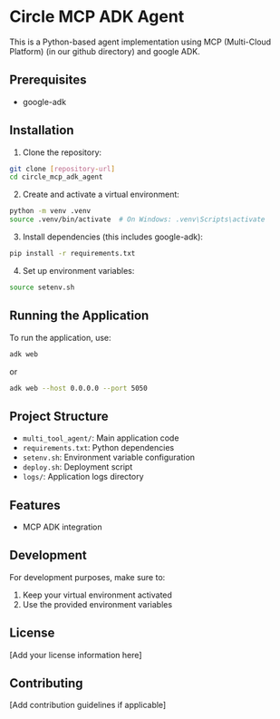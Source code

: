# Circle MCP ADK Agent

This is a Python-based agent implementation using MCP (Multi-Cloud Platform) (in our github directory) and google ADK.

## Prerequisites

- google-adk

## Installation

1. Clone the repository:
```bash
git clone [repository-url]
cd circle_mcp_adk_agent
```

2. Create and activate a virtual environment:
```bash
python -m venv .venv
source .venv/bin/activate  # On Windows: .venv\Scripts\activate
```

3. Install dependencies (this includes google-adk):
```bash
pip install -r requirements.txt
```

4. Set up environment variables:
```bash
source setenv.sh
```

## Running the Application

To run the application, use:
```bash
adk web
```
or

```bash
adk web --host 0.0.0.0 --port 5050
```


## Project Structure

- `multi_tool_agent/`: Main application code
- `requirements.txt`: Python dependencies
- `setenv.sh`: Environment variable configuration
- `deploy.sh`: Deployment script
- `logs/`: Application logs directory

## Features

- MCP ADK integration


## Development

For development purposes, make sure to:
1. Keep your virtual environment activated
2. Use the provided environment variables


## License

[Add your license information here]

## Contributing

[Add contribution guidelines if applicable]
